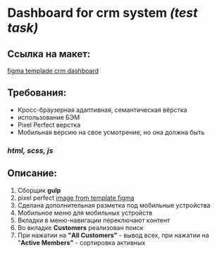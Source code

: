 # Dashboard for crm system _(test task)_

## Ссылка на макет: 
[figma templade crm dashboard](https://www.figma.com/file/3jPRRdGbHJbOT9P61KxT2y/CRM-Dashboard-Customers?type=design&node-id=0%3A1&mode=design&t=CpRetZKg6jU8HT4F-1)

## Требования:
- Кросс-браузерная адаптивная, семантическая вёрстка
- использование БЭМ
- Pixel Perfect верстка 
- Мобильная версию на свое усмотрение, но она должна быть
### ___html, scss, js___

## Описание:
1. Сборщик **gulp**
2. pixel perfect [image from template figma](https://github.com/aleksvoloshyn/crmDashboard/blob/main/Dashboard.png)
3. Сделана дополнительная разметка под мобильные устройства
4. Мобильное меню для мобильных устройств
5. Вкладки в меню-навигации переключают контент
6. Во вкладке **Customers** реализован поиск
7. При нажатии на **"All Customers"** - вывод всех, при нажатии на "**Active Members"** - сортировка активных
